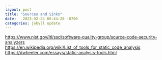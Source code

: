 ```yaml
---
layout: post
title: "Sources and Sinks"
date:   2023-02-24 00:44:28 -0700
categories: jekyll update
---
```

https://www.nist.gov/itl/ssd/software-quality-group/source-code-security-analyzers
https://en.wikipedia.org/wiki/List_of_tools_for_static_code_analysis
https://dwheeler.com/essays/static-analysis-tools.html